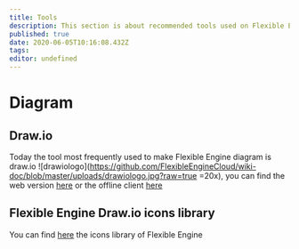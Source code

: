 ```yaml
---
title: Tools
description: This section is about recommended tools used on Flexible Engine, from diagram drawing to technical usefull tools
published: true
date: 2020-06-05T10:16:08.432Z
tags: 
editor: undefined
---
```


# Diagram
## Draw.io
Today the tool most frequently used to make Flexible Engine diagram is draw.io ![drawiologo](https://github.com/FlexibleEngineCloud/wiki-doc/blob/master/uploads/drawiologo.jpg?raw=true =20x), you can find the web version [here](https://app.diagrams.net/) or the offline client [here](http://get.diagrams.net/)

## Flexible Engine Draw.io icons library
You can find [here](https://github.com/FlexibleEngineCloud/fe-ressources/blob/master/FE%20drawIO%20Library.xml) the icons library of Flexible Engine